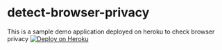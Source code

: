 # detect-browser-privacy
This is a sample demo application deployed on heroku to check browser privacy
[![Deploy on Heroku](https://www.herokucdn.com/deploy/button.png)](https://heroku.com/deploy)
